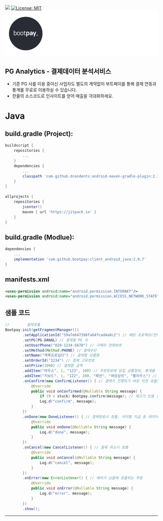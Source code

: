[![](https://jitpack.io/v/bootpay/client_android_java.svg)](https://jitpack.io/#bootpay/client_android_java)
[![License: MIT](https://img.shields.io/badge/License-MIT-yellow.svg)](https://opensource.org/licenses/MIT)
![](logo/logo_bootpay.png)

## PG Analytics - 결제데이터 분석서비스
* 기존 PG 사를 이용 중이신 사업자도 별도의 계약없이 부트페이를 통해 결제 연동과 통계를 무료로 이용하실 수 있습니다.
* 한줄의 소스코드로 인사이트를 얻어 매출을 극대화하세요.


# Java 
## build.gradle (Project):
```gradle
buildscript {
    repositories {
        ...
    }
    dependencies {
        ...
        classpath 'com.github.dcendents:android-maven-gradle-plugin:2.1' // 비공식 해결 방법, gradle build error 가 발생시에만 추가
    }
}

allprojects {
    repositories {
        jcenter()
        maven { url 'https://jitpack.io' }
    }
}
```

## build.gradle (Modlue):
```gradle
dependencies {
    ...
    implementation 'com.github.bootpay:client_android_java:2.0.7'
}
```

## manifests.xml
```xml
<uses-permission android:name="android.permission.INTERNET"/>
<uses-permission android:name="android.permission.ACCESS_NETWORK_STATE"/>
```

## 샘플 코드
```java
//        결제호출
Bootpay.init(getFragmentManager())
        .setApplicationId("59a7e647396fa64fcad4a8c2") // 해당 프로젝트(안드로이드)의 application id 값
        .setPG(PG.DANAL) // 결제할 PG 사
        .setUserPhone("010-1234-5678") // 구매자 전화번호
        .setMethod(Method.PHONE) // 결제수단
        .setName("맥북프로임다") // 결제할 상품명
        .setOrderId("1234") // 결제 고유번호
        .setPrice(1000) // 결제할 금액
        .addItem("마우스", 1, "123", 100) // 주문정보에 담길 상품정보, 통계를 위해 사용
        .addItem("키보드", 1, "122", 200, "패션", "여성상의", "블라우스") // 주문정보에 담길 상품정보, 통계를 위해 사용
        .onConfirm(new ConfirmListener() { // 결제가 진행되기 바로 직전 호출되는 함수로, 주로 재고처리 등의 로직이 수행
            @Override
            public void onConfirmed(@Nullable String message) {
                if (0 < stuck) Bootpay.confirm(message); // 재고가 있을 경우.
                Log.d("confirm", message);
            }
        })
        .onDone(new DoneListener() { // 결제완료시 호출, 아이템 지급 등 데이터 동기화 로직을 수행합니다
            @Override
            public void onDone(@Nullable String message) {
                Log.d("done", message);
            }
        })
        .onCancel(new CancelListener() { // 결제 취소시 호출
            @Override
            public void onCancel(@Nullable String message) {
                Log.d("cancel", message);
            }
        })
        .onError(new ErrorListener() { // 에러가 났을때 호출되는 부분
            @Override
            public void onError(@Nullable String message) {
                Log.d("error", message);
            }
        })
        .show();
```

<hr/>
 

